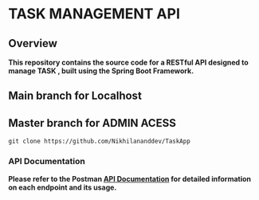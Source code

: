 # TASK MANAGEMENT API

## Overview
**This repository contains the source code for a RESTful API designed to manage TASK , built using the Spring Boot Framework.**

## **Main branch for Localhost**

## **Master branch for ADMIN ACESS**

```base
git clone https://github.com/Nikhilananddev/TaskApp
```

### API Documentation
**Please refer to the Postman [API Documentation](https://www.postman.com/supply-specialist-10760518/workspace/task-app/request/30393717-d5dcc819-1df1-4d15-8717-666b3859c8af?tab=overview)
for detailed information on each endpoint and its usage.**
